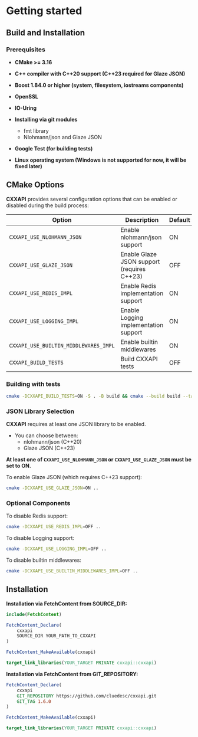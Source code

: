 # Getting started

## Build and Installation

### Prerequisites

- **CMake >= 3.16**

- **C++ compiler with C++20 support (C++23 required for Glaze JSON)**

- **Boost 1.84.0 or higher (system, filesystem, iostreams components)**

- **OpenSSL**

- **IO-Uring**

- **Installing via git modules**
    - fmt library
    - Nlohmann/json and Glaze JSON

- **Google Test (for building tests)**

- **Linux operating system (Windows is not supported for now, it will be fixed later)**

## CMake Options

**CXXAPI** provides several configuration options that can be enabled or disabled during the build process:

| Option | Description | Default |
|--------|-------------|---------|
| `CXXAPI_USE_NLOHMANN_JSON` | Enable nlohmann/json support | ON |
| `CXXAPI_USE_GLAZE_JSON` | Enable Glaze JSON support (requires C++23) | OFF |
| `CXXAPI_USE_REDIS_IMPL` | Enable Redis implementation support | ON |
| `CXXAPI_USE_LOGGING_IMPL` | Enable Logging implementation support | ON |
| `CXXAPI_USE_BUILTIN_MIDDLEWARES_IMPL` | Enable builtin middlewares | ON |
| `CXXAPI_BUILD_TESTS` | Build CXXAPI tests | OFF |

### Building with tests

```bash
cmake -DCXXAPI_BUILD_TESTS=ON -S . -B build && cmake --build build --target all
```

### JSON Library Selection

**CXXAPI** requires at least one JSON library to be enabled. 

- You can choose between:
    - nlohmann/json (C++20)
    - Glaze JSON (C++23)

**At least one of `CXXAPI_USE_NLOHMANN_JSON` or `CXXAPI_USE_GLAZE_JSON` must be set to ON.**

To enable Glaze JSON (which requires C++23 support):
```bash
cmake -DCXXAPI_USE_GLAZE_JSON=ON ..
```

### Optional Components

To disable Redis support:
```bash
cmake -DCXXAPI_USE_REDIS_IMPL=OFF ..
```

To disable Logging support:
```bash
cmake -DCXXAPI_USE_LOGGING_IMPL=OFF ..
```

To disable builtin middlewares:
```bash
cmake -DCXXAPI_USE_BUILTIN_MIDDLEWARES_IMPL=OFF ..
```

## Installation

**Installation via FetchContent from SOURCE_DIR:**

```cmake
include(FetchContent)

FetchContent_Declare(
    cxxapi
    SOURCE_DIR YOUR_PATH_TO_CXXAPI
)

FetchContent_MakeAvailable(cxxapi)

target_link_libraries(YOUR_TARGET PRIVATE cxxapi::cxxapi)
```

**Installation via FetchContent from GIT_REPOSITORY:**

```cmake
FetchContent_Declare(
    cxxapi
    GIT_REPOSITORY https://github.com/cluedesc/cxxapi.git
    GIT_TAG 1.6.0
)

FetchContent_MakeAvailable(cxxapi)

target_link_libraries(YOUR_TARGET PRIVATE cxxapi::cxxapi)
```